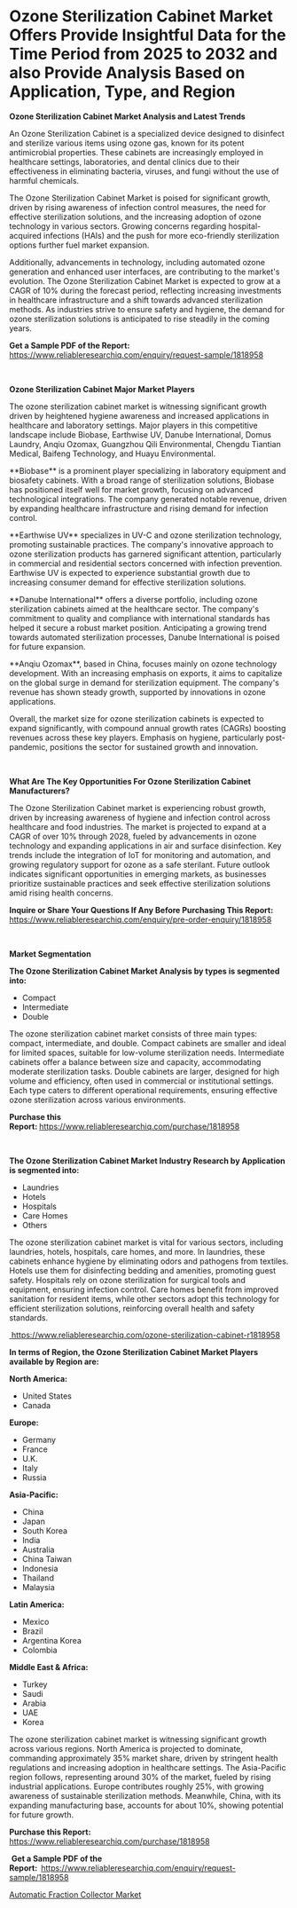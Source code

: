 <p><h1>Ozone Sterilization Cabinet Market Offers Provide Insightful Data for the Time Period from 2025 to 2032 and also Provide Analysis Based on Application, Type, and Region</h1></p><p><strong>Ozone Sterilization Cabinet Market Analysis and Latest Trends</strong></p>
<p><p>An Ozone Sterilization Cabinet is a specialized device designed to disinfect and sterilize various items using ozone gas, known for its potent antimicrobial properties. These cabinets are increasingly employed in healthcare settings, laboratories, and dental clinics due to their effectiveness in eliminating bacteria, viruses, and fungi without the use of harmful chemicals. </p><p>The Ozone Sterilization Cabinet Market is poised for significant growth, driven by rising awareness of infection control measures, the need for effective sterilization solutions, and the increasing adoption of ozone technology in various sectors. Growing concerns regarding hospital-acquired infections (HAIs) and the push for more eco-friendly sterilization options further fuel market expansion. </p><p>Additionally, advancements in technology, including automated ozone generation and enhanced user interfaces, are contributing to the market's evolution. The Ozone Sterilization Cabinet Market is expected to grow at a CAGR of 10% during the forecast period, reflecting increasing investments in healthcare infrastructure and a shift towards advanced sterilization methods. As industries strive to ensure safety and hygiene, the demand for ozone sterilization solutions is anticipated to rise steadily in the coming years.</p></p>
<p><strong>Get a Sample PDF of the Report:&nbsp;</strong> <a href="https://www.reliableresearchiq.com/enquiry/request-sample/1818958?utm_campaign=2224&utm_medium=2&utm_source=Github&utm_content=ia&utm_term=18022025&utm_id=ozone-sterilization-cabinet">https://www.reliableresearchiq.com/enquiry/request-sample/1818958</a></p>
<p>&nbsp;</p>
<p><strong>Ozone Sterilization Cabinet Major Market Players</strong></p>
<p><p>The ozone sterilization cabinet market is witnessing significant growth driven by heightened hygiene awareness and increased applications in healthcare and laboratory settings. Major players in this competitive landscape include Biobase, Earthwise UV, Danube International, Domus Laundry, Anqiu Ozomax, Guangzhou Qili Environmental, Chengdu Tiantian Medical, Baifeng Technology, and Huayu Environmental.</p><p>**Biobase** is a prominent player specializing in laboratory equipment and biosafety cabinets. With a broad range of sterilization solutions, Biobase has positioned itself well for market growth, focusing on advanced technological integrations. The company generated notable revenue, driven by expanding healthcare infrastructure and rising demand for infection control.</p><p>**Earthwise UV** specializes in UV-C and ozone sterilization technology, promoting sustainable practices. The company's innovative approach to ozone sterilization products has garnered significant attention, particularly in commercial and residential sectors concerned with infection prevention. Earthwise UV is expected to experience substantial growth due to increasing consumer demand for effective sterilization solutions.</p><p>**Danube International** offers a diverse portfolio, including ozone sterilization cabinets aimed at the healthcare sector. The company's commitment to quality and compliance with international standards has helped it secure a robust market position. Anticipating a growing trend towards automated sterilization processes, Danube International is poised for future expansion.</p><p>**Anqiu Ozomax**, based in China, focuses mainly on ozone technology development. With an increasing emphasis on exports, it aims to capitalize on the global surge in demand for sterilization equipment. The company's revenue has shown steady growth, supported by innovations in ozone applications.</p><p>Overall, the market size for ozone sterilization cabinets is expected to expand significantly, with compound annual growth rates (CAGRs) boosting revenues across these key players. Emphasis on hygiene, particularly post-pandemic, positions the sector for sustained growth and innovation.</p></p>
<p>&nbsp;</p>
<p><strong>What Are The Key Opportunities For Ozone Sterilization Cabinet Manufacturers?</strong></p>
<p><p>The Ozone Sterilization Cabinet market is experiencing robust growth, driven by increasing awareness of hygiene and infection control across healthcare and food industries. The market is projected to expand at a CAGR of over 10% through 2028, fueled by advancements in ozone technology and expanding applications in air and surface disinfection. Key trends include the integration of IoT for monitoring and automation, and growing regulatory support for ozone as a safe sterilant. Future outlook indicates significant opportunities in emerging markets, as businesses prioritize sustainable practices and seek effective sterilization solutions amid rising health concerns.</p></p>
<p><strong>Inquire or Share Your Questions If Any Before Purchasing This Report:</strong> <a href="https://www.reliableresearchiq.com/enquiry/pre-order-enquiry/1818958?utm_campaign=2224&utm_medium=2&utm_source=Github&utm_content=ia&utm_term=18022025&utm_id=ozone-sterilization-cabinet">https://www.reliableresearchiq.com/enquiry/pre-order-enquiry/1818958</a></p>
<p>&nbsp;</p>
<p><strong>Market Segmentation</strong></p>
<p><strong>The Ozone Sterilization Cabinet Market Analysis by types is segmented into:</strong></p>
<p><ul><li>Compact</li><li>Intermediate</li><li>Double</li></ul></p>
<p><p>The ozone sterilization cabinet market consists of three main types: compact, intermediate, and double. Compact cabinets are smaller and ideal for limited spaces, suitable for low-volume sterilization needs. Intermediate cabinets offer a balance between size and capacity, accommodating moderate sterilization tasks. Double cabinets are larger, designed for high volume and efficiency, often used in commercial or institutional settings. Each type caters to different operational requirements, ensuring effective ozone sterilization across various environments.</p></p>
<p><strong>Purchase this Report:&nbsp;</strong><a href="https://www.reliableresearchiq.com/purchase/1818958?utm_campaign=2224&utm_medium=2&utm_source=Github&utm_content=ia&utm_term=18022025&utm_id=ozone-sterilization-cabinet">https://www.reliableresearchiq.com/purchase/1818958</a></p>
<p>&nbsp;</p>
<p><strong>The Ozone Sterilization Cabinet Market Industry Research by Application is segmented into:</strong></p>
<p><ul><li>Laundries</li><li>Hotels</li><li>Hospitals</li><li>Care Homes</li><li>Others</li></ul></p>
<p><p>The ozone sterilization cabinet market is vital for various sectors, including laundries, hotels, hospitals, care homes, and more. In laundries, these cabinets enhance hygiene by eliminating odors and pathogens from textiles. Hotels use them for disinfecting bedding and amenities, promoting guest safety. Hospitals rely on ozone sterilization for surgical tools and equipment, ensuring infection control. Care homes benefit from improved sanitation for resident items, while other sectors adopt this technology for efficient sterilization solutions, reinforcing overall health and safety standards.</p></p>
<p><a href="https://www.reliableresearchiq.com/ozone-sterilization-cabinet-r1818958?utm_campaign=2224&utm_medium=2&utm_source=Github&utm_content=ia&utm_term=18022025&utm_id=ozone-sterilization-cabinet">&nbsp;https://www.reliableresearchiq.com/ozone-sterilization-cabinet-r1818958</a></p>
<p><strong>In terms of Region, the Ozone Sterilization Cabinet Market Players available by Region are:</strong></p>
<p>
    <p> <strong> North America: </strong>
        <ul>
            <li>United States</li>
            <li>Canada</li>
        </ul>
        </p> 
    <p> <strong> Europe: </strong>
        <ul>
            <li>Germany</li>
            <li>France</li>
            <li>U.K.</li>
            <li>Italy</li>
            <li>Russia</li>
        </ul>
        </p> 
    <p> <strong> Asia-Pacific: </strong>
        <ul>
            <li>China</li>
            <li>Japan</li>
            <li>South Korea</li>
            <li>India</li>
            <li>Australia</li>
            <li>China Taiwan</li>
            <li>Indonesia</li>
            <li>Thailand</li>
            <li>Malaysia</li>
        </ul>
        </p> 
    <p> <strong> Latin America: </strong>
        <ul>
            <li>Mexico</li>
            <li>Brazil</li>
            <li>Argentina Korea</li>
            <li>Colombia</li>
        </ul>
        </p> 
    <p> <strong> Middle East & Africa: </strong>
        <ul>
            <li>Turkey</li>
            <li>Saudi</li>
            <li>Arabia</li>
            <li>UAE</li>
            <li>Korea</li>
        </ul>
    </p>
    </p>
<p><p>The ozone sterilization cabinet market is witnessing significant growth across various regions. North America is projected to dominate, commanding approximately 35% market share, driven by stringent health regulations and increasing adoption in healthcare settings. The Asia-Pacific region follows, representing around 30% of the market, fueled by rising industrial applications. Europe contributes roughly 25%, with growing awareness of sustainable sterilization methods. Meanwhile, China, with its expanding manufacturing base, accounts for about 10%, showing potential for future growth.</p></p>
<p><strong>Purchase this Report: </strong><a href="https://www.reliableresearchiq.com/purchase/1818958?utm_campaign=2224&utm_medium=2&utm_source=Github&utm_content=ia&utm_term=18022025&utm_id=ozone-sterilization-cabinet">https://www.reliableresearchiq.com/purchase/1818958</a></p>
<p>&nbsp;<strong>Get a Sample PDF of the Report:&nbsp;&nbsp;</strong><a href="https://www.reliableresearchiq.com/enquiry/request-sample/1818958?utm_campaign=2224&utm_medium=2&utm_source=Github&utm_content=ia&utm_term=18022025&utm_id=ozone-sterilization-cabinet">https://www.reliableresearchiq.com/enquiry/request-sample/1818958</a></p>
<p><strong></strong></p>
<p><p><a href="https://github.com/gerdabatiskzv9/Market-Research-Report-List-1/blob/main/automatic-fraction-collector-market.md?utm_campaign=2224&utm_medium=2&utm_source=Github&utm_content=ia&utm_term=18022025&utm_id=ozone-sterilization-cabinet">Automatic Fraction Collector Market</a></p></p>